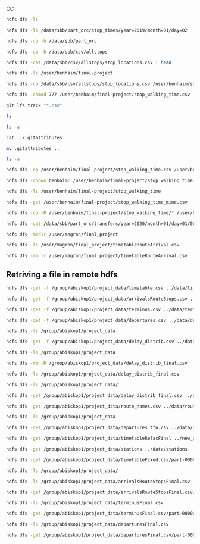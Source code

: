CC

```bash
hdfs dfs -ls
```

```bash
hdfs dfs -ls /data/sbb/part_orc/stop_times/year=2019/month=01/day=02
```

```bash
hdfs dfs -du -h /data/sbb/part_orc
```

```bash
hdfs dfs -du -h /data/sbb/csv/allstops
```

```bash
hdfs dfs -cat /data/sbb/csv/allstops/stop_locations.csv | head
```

```bash
hdfs dfs -ls /user/benhaim/final-project
```

```bash
hdfs dfs -cp /data/sbb/csv/allstops/stop_locations.csv /user/benhaim/stop_locations.csv
```

```bash
hdfs dfs -chmod 777 /user/benhaim/final-project/stop_walking_time.csv
```

```bash
git lfs track "*.csv"
```

```bash
ls
```

```bash
ls -a
```

```bash
cat ../.gitattributes
```

```bash
mv .gitattributes ..
```

```bash
ls -a
```

```bash
hdfs dfs -cp /user/benhaim/final-project/stop_walking_time.csv /user/benhaim/final-project/stop_walking_time_mine.csv
```

```bash
hdfs dfs -chown benhaim: /user/benhaim/final-project/stop_walking_time.csv
```

```bash
hdfs dfs -ls /user/benhaim/final-project/stop_walking_time
```

```bash
hdfs dfs -get /user/benhaim/final-project/stop_walking_time_mine.csv
```

```bash
hdfs dfs -cp -R /user/benhaim/final-project/stop_walking_time/* /user/benhaim/final-project/stop_walking_time_mine/
```

```bash
hdfs dfs -cat /data/sbb/part_orc/transfers/year=2020/month=01/day=01/000000_0 | head
```

```bash
hdfs dfs -mkdir /user/magron/final_project
```

```bash
hdfs dfs -ls /user/magron/final_project/timetableRouteArrival.csv
```

```bash
hdfs dfs -rm -r /user/magron/final_project/timetableRouteArrival.csv
```

## Retriving a file in remote hdfs 

```bash
hdfs dfs -get -f /group/abiskop1/project_data/timetable.csv ../data/timetable.csv
```

```bash
hdfs dfs -get -f /group/abiskop1/project_data/arrivalsRouteStops.csv ../data/arrivalsRouteStops.csv
```

```bash
hdfs dfs -get -f /group/abiskop1/project_data/terminus.csv ../data/terminusRouteStops.csv
```

```bash
hdfs dfs -get -f /group/abiskop1/project_data/departures.csv ../data/departuresRouteStops.csv
```

```bash
hdfs dfs -ls /group/abiskop1/project_data
```

```bash
hdfs dfs -get -f /group/abiskop1/project_data/delay_distrib.csv ../data/delay_distrib.csv
```

```bash
hdfs dfs -ls /group/abiskop1/project_data
```

```bash
hdfs dfs -rm -R /group/abiskop1/project_data/delay_distrib_final.csv
```

```bash
hdfs dfs -ls /group/abiskop1/project_data/delay_distrib_final.csv
```

```bash
hdfs dfs -ls /group/abiskop1/project_data/
```

```bash
hdfs dfs -get /group/abiskop1/project_data/delay_distrib_final.csv ../data/delay_distrib.csv
```

```bash
hdfs dfs -get /group/abiskop1/project_data/route_names.csv ../data/route_names.csv
```

```bash
hdfs dfs -ls /group/abiskop1/project_data
```

```bash
hdfs dfs -get /group/abiskop1/project_data/departures_ttn.csv ../data/departures_ttn.csv
```

```bash
hdfs dfs -get /group/abiskop1/project_data/timetableRefacFinal ../new_data/timetableRefacFinal
```

```bash
hdfs dfs -get /group/abiskop1/project_data/stations ../data/stations
```

```bash
hdfs dfs -get /group/abiskop1/project_data/timetableFixed.csv/part-00000-438de4fe-4ac2-4fc6-9fe0-1521ebf86d11-c000.csv ../data/timetableF.csv
```

```bash
hdfs dfs -ls /group/abiskop1/project_data/
```

```bash
hdfs dfs -ls /group/abiskop1/project_data/arrivalsRouteStopsFinal.csv
```

```bash
hdfs dfs -get /group/abiskop1/project_data/arrivalsRouteStopsFinal.csv/part-00000-ddc78823-25d9-48d7-b3b1-8ade34f52159-c000.csv ../data/arrivalsFinal.csv
```

```bash
hdfs dfs -ls /group/abiskop1/project_data/terminusFinal.csv
```

```bash
hdfs dfs -get /group/abiskop1/project_data/terminusFinal.csv/part-00000-42723af3-f5dc-4843-bb31-3045ad620923-c000.csv ../data/terminusFinal.csv
```

```bash
hdfs dfs -ls /group/abiskop1/project_data/departuresFinal.csv
```

```bash
hdfs dfs -get /group/abiskop1/project_data/departuresFinal.csv/part-00000-6490bd92-9249-4c34-b2dc-954990e0e3af-c000.csv ../departuresFinal.csv
```

```bash

```
